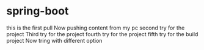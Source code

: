 # spring-boot
this is the first pull
Now pushing content from my pc 
second try for the project
Third try for the project
fourth try for the project
fifth try for the build project
Now tring with different option
